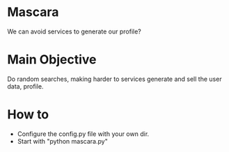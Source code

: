 # Mascara
We can avoid services to generate our profile?

# Main Objective
Do random searches, making harder to services generate and sell the user data, profile.

# How to
- Configure the config.py file with your own dir.
- Start with "python mascara.py"

